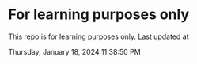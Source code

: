 # For learning purposes only
This repo is for learning purposes only.
Last updated at

Thursday, January 18, 2024 11:38:50 PM

